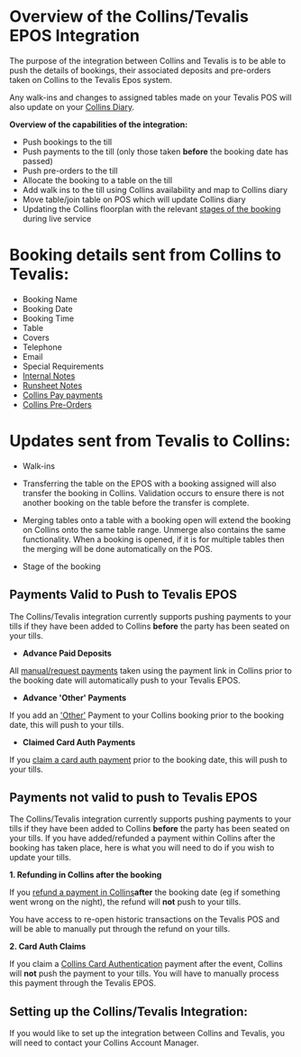 # Overview of the Collins/Tevalis EPOS Integration

The purpose of the integration between Collins and Tevalis is to be able to push the details of bookings, their associated deposits and pre-orders taken on Collins to the Tevalis Epos system. 

Any walk-ins and changes to assigned tables made on your Tevalis POS will also update on your [Collins Diary](https://collins.uservoice.com/knowledgebase/articles/1174339-collins-webinars-working-your-diary-page). 

**Overview of the capabilities of the integration:**

* Push bookings to the till
* Push payments to the till (only those taken **before** the booking date has passed)
* Push pre-orders to the till
* Allocate the booking to a table on the till
* Add walk ins to the till using Collins availability and map to Collins diary
* Move table/join table on POS which will update Collins diary
* Updating the Collins floorplan with the relevant [stages of the booking](https://collins.uservoice.com/knowledgebase/articles/1867465-diary-floorplan-booking-stages) during live service 

# Booking details sent from Collins to Tevalis:

* Booking Name
* Booking Date
* Booking Time
* Table
* Covers
* Telephone
* Email
* Special Requirements
* [Internal Notes](https://collins.uservoice.com/knowledgebase/articles/478055-within-a-booking-enquiry-adding-internal-or-run)
* [Runsheet Notes](https://collins.uservoice.com/knowledgebase/articles/478055-within-a-booking-enquiry-adding-internal-or-run)
* [Collins Pay payments](https://collins.uservoice.com/knowledgebase/articles/560766-extra-feature-collins-pay-how-to-video)
* [Collins Pre-Orders](https://collins.uservoice.com/knowledgebase/articles/1805947-collins-pre-orders-video-how-to)

# Updates sent from Tevalis to Collins:

* Walk-ins

* Transferring the table on the EPOS with a booking assigned will also transfer the booking in Collins. Validation occurs to ensure there is not another booking on the table before the transfer is complete. 

* Merging tables onto a table with a booking open will extend the booking on Collins onto the same table range. Unmerge also contains the same functionality. When a booking is opened, if it is for multiple tables then the merging will be done automatically on the POS.

* Stage of the booking

## Payments Valid to Push to Tevalis EPOS

The Collins/Tevalis integration currently supports pushing payments to your tills if they have been added to Collins **before** the party has been seated on your tills.

* **Advance Paid Deposits** 

All [manual/request payments](https://collins.uservoice.com/knowledgebase/articles/478069-collins-pay-how-to) taken using the payment link in Collins prior to the booking date will automatically push to your Tevalis EPOS. 

* **Advance 'Other' Payments**

If you add an ['Other'](https://collins.uservoice.com/knowledgebase/articles/478056-within-a-booking-enquiry-recording-payments-made) Payment to your Collins booking prior to the booking date, this will push to your tills. 

* **Claimed Card Auth Payments**

If you [claim a card auth payment](https://collins.uservoice.com/knowledgebase/articles/478064-card-authentication-how-to) prior to the booking date, this will push to your tills. 

## Payments not valid to push to Tevalis EPOS

The Collins/Tevalis integration currently supports pushing payments to your tills if they have been added to Collins **before** the party has been seated on your tills. If you have added/refunded a payment within Collins after the booking has taken place, here is what you will need to do if you wish to update your tills.

**1. Refunding in Collins after the booking**

If you [refund a payment in Collins](https://collins.uservoice.com/knowledgebase/articles/803478-collins-pay-how-do-i-refund-a-customer)**after** the booking date (eg if something went wrong on the night), the refund will **not** push to your tills.  

You have access to re-open historic transactions on the Tevalis POS and will be able to manually put through the refund on your tills.

**2. Card Auth Claims**

If you claim a [Collins Card Authentication](https://collins.uservoice.com/knowledgebase/articles/478064-card-authentication-how-to) payment after the event, Collins will **not** push the payment to your tills. You will have to manually process this payment through the Tevalis EPOS. 

## Setting up the Collins/Tevalis Integration:
If you would like to set up the integration between Collins and Tevalis, you will need to contact your Collins Account Manager. 

